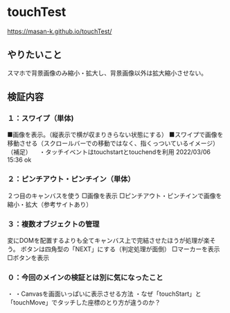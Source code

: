 # touchTest
https://masan-k.github.io/touchTest/

## やりたいこと
スマホで背景画像のみ縮小・拡大し、背景画像以外は拡大縮小させない。

## 検証内容
### １：スワイプ（単体)
■画像を表示。（縦表示で横が収まりきらない状態にする）
■スワイプで画像を移動させる（スクロールバーでの移動ではなく、指くっついているイメージ）
（補足）
　・タッチイベントはtouchstartとtouchendを利用
2022/03/06 15:36 ok

### ２：ピンチアウト・ピンチイン（単体）
２つ目のキャンバスを使う
□画像を表示
□ピンチアウト・ピンチインで画像を縮小・拡大（参考サイトあり）


### ３：複数オブジェクトの管理
変にDOMを配置するよりも全てキャンバス上で完結させたほうが処理が楽そう。
ボタンは四角型の「NEXT」にする（判定処理が面倒）
□マーカーを表示
□ボタンを表示

###  ０：今回のメインの検証とは別に気になったこと
・
・Canvasを画面いっぱいに表示させる方法
・なぜ「touchStart」と「touchMove」でタッチした座標のとり方が違うのか？


